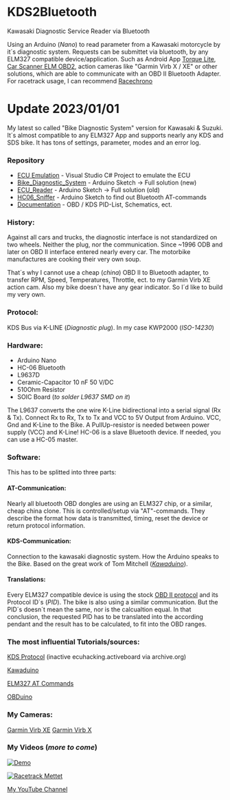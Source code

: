 # KDS2Bluetooth
Kawasaki Diagnostic Service Reader via Bluetooth

Using an Arduino (*Nano*) to read parameter from a Kawasaki motorcycle by it´s diagnostic system.
Requests can be submittet via bluetooth, by any ELM327 compatible device/application. Such as Android App [Torque Lite](https://play.google.com/store/apps/details?id=org.prowl.torque&hl=de), [Car Scanner ELM OBD2](https://play.google.com/store/apps/details?id=com.ovz.carscanner&hl=de), 
action cameras like "Garmin Virb X / XE" or other solutions, which are able to communicate with an OBD II Bluetooth Adapter.
For racetrack usage, I can recommend [Racechrono](https://racechrono.com/)

# Update 2023/01/01
My latest so called "Bike Diagnostic System" version for Kawasaki & Suzuki. It´s almost compatible to any ELM327 App and supports nearly any KDS and SDS bike.
It has tons of settings, parameter, modes and an error log.

### Repository
* [ECU Emulation](https://github.com/HerrRiebmann/KDS2Bluetooth/tree/master/ECU%20Emulation) - Visual Studio C# Project to emulate the ECU
* [Bike_Diagnostic_System](https://github.com/HerrRiebmann/KDS2Bluetooth/tree/master/Bike_Diagnostic_System)    - Arduino Sketch -> Full solution (new)
* [ECU_Reader](https://github.com/HerrRiebmann/KDS2Bluetooth/tree/master/ECU_Reader)    - Arduino Sketch -> Full solution (old)
* [HC06_Sniffer](https://github.com/HerrRiebmann/KDS2Bluetooth/tree/master/HC06_Sniffer)  - Arduino Sketch to find out Bluetooth AT-commands
* [Documentation](https://github.com/HerrRiebmann/KDS2Bluetooth/tree/master/Documentation) - OBD / KDS PID-List, Schematics, ect.

### History:
Against all cars and trucks, the diagnostic interface is not standardized on two wheels.
Neither the plug, nor the communication.
Since ~1996 ODB and later on OBD II interface entered nearly every car. The motorbike manufactures are cooking their very own soup.

That´s why I cannot use a cheap (*china*) OBD II to Bluetooth adapter, to transfer RPM, Speed, Temperatures, Throttle, ect.
to my Garmin Virb XE action cam.
Also my bike doesn´t have any gear indicator. So I´d like to build my very own.

### Protocol:
KDS Bus via K-LINE (*Diagnostic plug*).
In my case KWP2000 (*ISO-14230*)

### Hardware:
* Arduino Nano
* HC-06 Bluetooth
* L9637D
* Ceramic-Capacitor 10 nF 50 V/DC
* 510Ohm Resistor
* SOIC Board (*to solder L9637 SMD on it*)

The L9637 converts the one wire K-Line bidirectional into a serial signal (Rx & Tx).
Connect Rx to Rx, Tx to Tx and VCC to 5V Output from Arduino. VCC, Gnd and K-Line to the Bike. A PullUp-resistor is needed between power supply (VCC) and K-Line!
HC-06 is a slave Bluetooth device. If needed, you can use a HC-05 master.

### Software:
This has to be splitted into three parts:

#### AT-Communication:
Nearly all bluetooth OBD dongles are using an ELM327 chip, or a similar, cheap china clone.
This is controlled/setup via "AT"-commands. They describe the format how data is transmitted, timing, reset the device or return protocol information.

#### KDS-Communication:
Connection to the kawasaki diagnostic system. How the Arduino speaks to the Bike.
Based on the great work of Tom Mitchell (*[Kawaduino](https://bitbucket.org/tomnz/kawaduino/overview)*).

#### Translations:
Every ELM327 compatible device is using the stock [OBD II protocol](https://en.wikipedia.org/wiki/OBD-II_PIDs) and its Protocol ID´s (*PID*).
The bike is also using a similar communication. But the PID´s doesn´t mean the same, nor is the calcualtion equal.
In that conclusion, the requested PID has to be translated into the according pendant and the result has to be calculated,
to fit into the OBD ranges.


### The most influential Tutorials/sources:
[KDS Protocol](https://web.archive.org/web/20201202041417/https://ecuhacking.activeboard.com/t56234221/kds-protocol/) (inactive ecuhacking.activeboard via archive.org)

[Kawaduino](https://github.com/tomnz/kawaduino)

[ELM327 AT Commands](https://www.elmelectronics.com/wp-content/uploads/2016/07/ELM327DS.pdf)

[OBDuino](https://en.wikipedia.org/wiki/OBDuino)

### My Cameras:
[Garmin Virb XE](http://virb.garmin.com/en-US/virb-xe)
[Garmin Virb X](http://virb.garmin.com/en-US/virb-x)

### My Videos (*more to come*)
[![Demo](https://img.youtube.com/vi/MKdlcnXseew/0.jpg)](https://www.youtube.com/watch?v=MKdlcnXseew&feature=youtu.be)

[![Racetrack Mettet](https://img.youtube.com/vi/7NzQdNrY6Ro/0.jpg)](https://youtu.be/7NzQdNrY6Ro?t=36s)

[My YouTube Channel](https://www.youtube.com/channel/UCT6vRSUNHg8XRwPQtbxhyKw)
